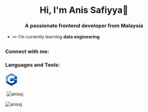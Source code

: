 <h1 align="center">Hi, I'm Anis Safiyya💫</h1>
<h3 align="center">A passionate frontend developer from Malaysia</h3>

- ✏️ I’m currently learning **data engineering**

<h3 align="left">Connect with me:</h3>
<p align="left">
</p>

<h3 align="left">Languages and Tools:</h3>
<p align="left"> <a href="https://www.w3schools.com/cpp/" target="_blank" rel="noreferrer"> <img src="https://raw.githubusercontent.com/devicons/devicon/master/icons/cplusplus/cplusplus-original.svg" alt="cplusplus" width="40" height="40"/> </a> </p>

<p>&nbsp;<img align="center" src="https://github-readme-stats.vercel.app/api?username=anissj&show_icons=true&title_color=5b2067&locale=en" alt="anissj" /></p>

<p><img align="center" src="https://github-readme-streak-stats.herokuapp.com/?user=anissj&theme=dark" alt="anissj" /></p>

